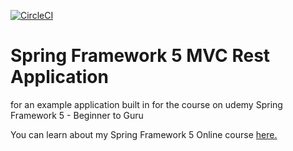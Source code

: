 [![CircleCI](https://circleci.com/gh/springframeworkguru/spring5-mvc-rest.svg?style=svg)](https://circleci.com/gh/springframeworkguru/spring5-mvc-rest)
# Spring Framework 5 MVC Rest Application

for an example application built in for the course on udemy Spring Framework 5 - Beginner to Guru

You can learn about my Spring Framework 5 Online course [here.](http://courses.springframework.guru/p/spring-framework-5-begginer-to-guru/?product_id=363173)